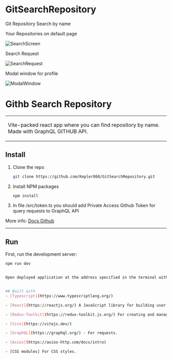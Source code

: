 # GitSearchRepository
Git Repository Search by name

Your Repositories on default page

![SearchScreen](https://user-images.githubusercontent.com/105875420/227927926-bdbd68ad-85f5-4c35-a961-b6b6d27dff65.png)

Search Request 

![SearchRequest](https://user-images.githubusercontent.com/105875420/227932546-13c81d43-506d-41aa-8255-4f8975f662ea.png)

Modal window for profile 

![ModalWindow](https://user-images.githubusercontent.com/105875420/227932780-31084d1d-5950-43b5-a14e-93a9d15a51e9.png)


# Githb Search Repository

<table>
<tr>
<td>
  
  Vite-packed react app where you can find repository by name. Made with GraphQL GITHUB API.
</tr>
</table>

## Install

1. Clone the repo
   ```sh
   git clone https://github.com/Kepler868/GitSearchRepository.git
   ```
2. Install NPM packages
   ```sh
   npm install
   ```

3. In file /src/token.ts you should add Private Access Github Token for query requests to GraphQL API

More info: [Docs Github](https://docs.github.com/en/authentication/keeping-your-account-and-data-secure/creating-a-personal-access-token)

---

## Run

First, run the development server:

```bash
npm run dev


Open deployed application at the address specified in the terminal with your browser to see the result.


## Built with
- [Typescript](https://www.typescriptlang.org/)

- [React](https://reactjs.org/) A JavaScript library for building user interfaces.

- [Redux-Toolkit](https://redux-toolkit.js.org/) For creating and managing Redux stores.

- [Vite](https://vitejs.dev/)

- [GraphQL](https://graphql.org/) - For requests.

- [Axios](https://axios-http.com/docs/intro)

- [CSS modules] For CSS styles.
